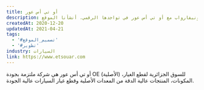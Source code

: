 ```yaml
---
title: أو تي أس عور
description: تعاونت يونيفارواب مع أو تي أس عور في تواجدها الرقمي. أنشأنا الموقع.
createdAt: 2020-12-20
updatedAt: 2021-04-21
tags:
  - '#تصميم_الموقع'
  - '#تطوير'
industry: السيارات
link: https://www.etsouar.com
---
```


أو تي أس عور هي شركة ملتزمة بجودة OE (الأصلية) للسوق الجزائرية لقطع الغيار، المكونات، المنتجات عالية الدقة من المعدات الأصلية وقطع غيار السيارات عالية الجودة.
